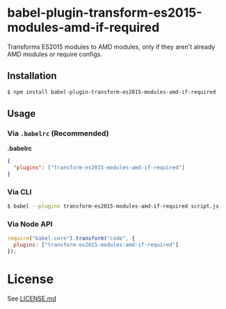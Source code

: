 # babel-plugin-transform-es2015-modules-amd-if-required

Transforms ES2015 modules to AMD modules, only if they aren't already AMD modules or require configs.

## Installation

```sh
$ npm install babel-plugin-transform-es2015-modules-amd-if-required
```

## Usage

### Via `.babelrc` (Recommended)

**.babelrc**

```json
{
  "plugins": ["transform-es2015-modules-amd-if-required"]
}
```

### Via CLI

```sh
$ babel --plugins transform-es2015-modules-amd-if-required script.js
```

### Via Node API

```javascript
require("babel-core").transform("code", {
  plugins: ["transform-es2015-modules-amd-if-required"]
});
```

# License
See [LICENSE.md](./LICENSE.md)
